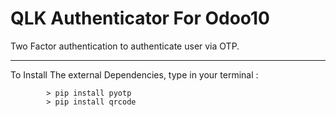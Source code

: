 # QLK Authenticator For Odoo10
Two Factor authentication to authenticate user via OTP.

-------------------------

To Install The external Dependencies, type in your terminal :

            > pip install pyotp
            > pip install qrcode
